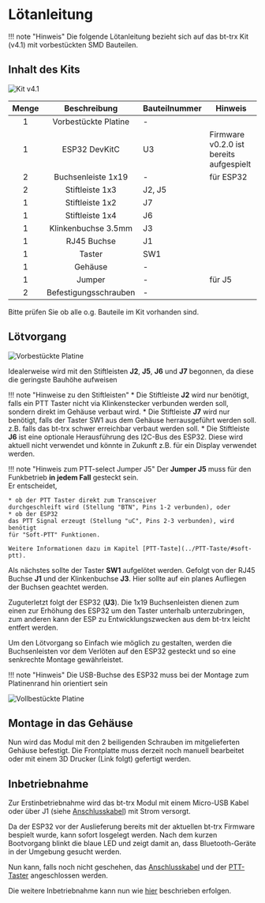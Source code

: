 # Lötanleitung

!!! note "Hinweis"
    Die folgende Lötanleitung bezieht sich auf das bt-trx Kit (v4.1) mit vorbestückten SMD Bauteilen.

## Inhalt des Kits

![Kit v4.1](bt-trx_kit_1024.jpg)

| Menge | Beschreibung          | Bauteilnummer | Hinweis       |
|:-----:|:---------------------:|---------------|---------------|
| 1     | Vorbestückte Platine  | -             |               |
| 1     | ESP32 DevKitC         | U3            | Firmware v0.2.0 ist bereits aufgespielt |
| 2     | Buchsenleiste 1x19    | -             | für ESP32     |
| 2     | Stiftleiste 1x3       | J2, J5        |               |
| 1     | Stiftleiste 1x2       | J7            |               |
| 1     | Stiftleiste 1x4       | J6            |               |
| 1     | Klinkenbuchse 3.5mm   | J3            |               |
| 1     | RJ45 Buchse           | J1            |               |
| 1     | Taster                | SW1           |               |
| 1     | Gehäuse               | -             |               |
| 1     | Jumper                | -             | für J5        |
| 2     | Befestigungsschrauben | -             |               |

Bitte prüfen Sie ob alle o.g. Bauteile im Kit vorhanden sind.

## Lötvorgang

![Vorbestückte Platine](bt-trx_board_1024.jpg)

Idealerweise wird mit den Stiftleisten **J2**, **J5**, **J6** und **J7** begonnen, da diese die geringste Bauhöhe aufweisen

!!! note "Hinweise zu den Stiftleisten"
    * Die Stiftleiste **J2** wird nur benötigt, falls ein PTT Taster nicht via Klinkenstecker verbunden werden soll, sondern direkt im Gehäuse verbaut wird.
    * Die Stiftleiste **J7** wird nur benötigt, falls der Taster SW1 aus dem Gehäuse herrausgeführt werden soll. z.B. falls das bt-trx schwer erreichbar verbaut werden soll.
    * Die Stiftleiste **J6** ist eine optionale Herausführung des I2C-Bus des ESP32. Diese wird aktuell nicht verwendet und könnte in Zukunft z.B. für ein Display verwendet werden.

!!! note "Hinweis zum PTT-select Jumper J5"
    Der **Jumper J5** muss für den Funkbetrieb **in jedem Fall** gesteckt sein.  
    Er entscheidet,

    * ob der PTT Taster direkt zum Transceiver
    durchgeschleift wird (Stellung "BTN", Pins 1-2 verbunden), oder
    * ob der ESP32
    das PTT Signal erzeugt (Stellung "uC", Pins 2-3 verbunden), wird benötigt
    für "Soft-PTT" Funktionen.

    Weitere Informationen dazu im Kapitel [PTT-Taste](../PTT-Taste/#soft-ptt).

Als nächstes sollte der Taster **SW1** aufgelötet werden. Gefolgt von der RJ45 Buchse **J1** und der Klinkenbuchse **J3**. Hier sollte auf ein planes Aufliegen der Buchsen geachtet werden.

Zuguterletzt folgt der ESP32 (**U3**). Die 1x19 Buchsenleisten dienen zum einen zur Erhöhung des ESP32 um den Taster unterhalb unterzubringen, zum anderen kann der ESP zu Entwicklungszwecken aus dem bt-trx leicht entfert werden.

Um den Lötvorgang so Einfach wie möglich zu gestalten, werden die Buchsenleisten vor dem Verlöten auf den ESP32 gesteckt und so eine senkrechte Montage gewährleistet.

!!! note "Hinweis"
    Die USB-Buchse des ESP32 muss bei der Montage zum Platinenrand hin orientiert sein

![Vollbestückte Platine](bt-trx_assembled_1024.jpg)

## Montage in das Gehäuse

Nun wird das Modul mit den 2 beiligenden Schrauben im mitgelieferten Gehäuse
befestigt. Die Frontplatte muss derzeit noch manuell bearbeitet oder mit einem
3D Drucker (Link folgt) gefertigt werden.

## Inbetriebnahme

Zur Erstinbetriebnahme wird das bt-trx Modul mit einem Micro-USB Kabel oder
über J1 (siehe [Anschlusskabel](../Anschlusskabel)) mit Strom versorgt.

Da der ESP32 vor der Auslieferung bereits mit der aktuellen bt-trx Firmware
bespielt wurde, kann sofort losgelegt werden.
Nach dem kurzen Bootvorgang blinkt die blaue LED und zeigt damit an, dass
Bluetooth-Geräte in der Umgebung gesucht werden.

Nun kann, falls noch nicht geschehen, das [Anschlusskabel](../Anschlusskabel)
und der [PTT-Taster](../PTT-Taster) angeschlossen werden.

Die weitere Inbetriebnahme kann nun wie [hier](../../30_Bedienung/Anschluss)
beschrieben erfolgen.
